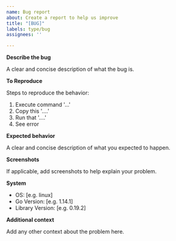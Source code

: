 ```yaml
---
name: Bug report
about: Create a report to help us improve
title: "[BUG]"
labels: type/bug
assignees: ''

---
```


**Describe the bug**

A clear and concise description of what the bug is.

**To Reproduce**

Steps to reproduce the behavior:
1. Execute command '...'
2. Copy this '....'
3. Run that '....'
4. See error

**Expected behavior**

A clear and concise description of what you expected to happen.

**Screenshots**

If applicable, add screenshots to help explain your problem.

**System**

 - OS: [e.g. linux]
 - Go Version: [e.g. 1.14.1]
 - Library Version: [e.g. 0.19.2]

**Additional context**

Add any other context about the problem here.
